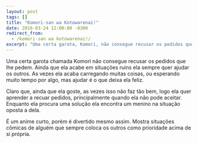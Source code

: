 ```yaml
---
layout: post
tags: []
title: "Komori-san wa Kotowarenai!"
date: 2016-03-24 12:00:00 -0300
redirect_from:
  - /komori-san wa kotowarenai!/
excerpt: "Uma certa garota, Komori, não consegue recusar os pedidos que lhe pedem. Ainda que ela acabe em situações ruins ela sempre quer ajudar os outros."
---
```


Uma certa garota chamada Komori não consegue recusar os pedidos que lhe pedem. Ainda que ela acabe em situações ruins ela sempre quer ajudar os outros. As vezes ela acaba carregando muitas coisas, ou esperando muito tempo por algo, mas ajudar é o que deixa ela feliz.

Claro que, ainda que ela goste, as vezes isso não faz tão bem, logo ela quer aprender a recuar pedidos, principalmente quando ela não pode aceitar. Enquanto ela procura uma solução ela encontra um menino na situação oposta a dela.

É um anime curto, porém é divertido mesmo assim. Mostra situações cômicas de alguém que sempre coloca os outros como prioridade acima de si própria.
